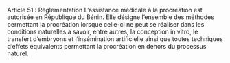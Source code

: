 Article 51 : Règlementation
L’assistance médicale à la procréation est autorisée en République du Bénin.
Elle désigne l’ensemble des méthodes permettant la procréation lorsque celle-ci ne peut se réaliser dans les conditions naturelles à savoir, entre autres, la conception in vitro, le transfert d’embryons et l’insémination artificielle ainsi que toutes techniques d’effets équivalents permettant la procréation en dehors du processus naturel.